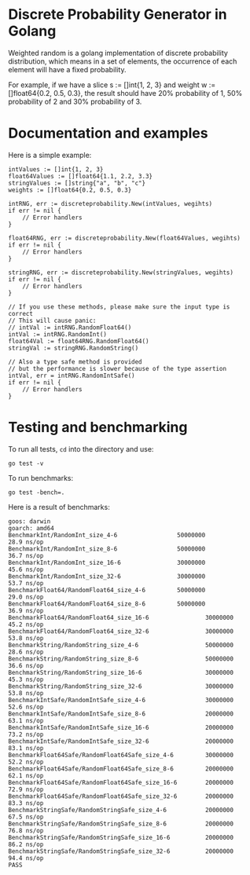 Discrete Probability Generator in Golang
=================================
Weighted random is a golang implementation of discrete probability distribution, 
which means in a set of elements, the occurrence of each element will have a
fixed probability.

For example, if we have a slice s := []int{1, 2, 3} and weight w := []float64{0.2, 0.5, 0.3},
the result should have 20% probability of 1, 50% probability of 2 and 30% probability of 3.

Documentation and examples
========================

Here is a simple example:

```
intValues := []int{1, 2, 3}
float64Values := []float64{1.1, 2.2, 3.3}
stringValues := []string{"a", "b", "c"}
weights := []float64{0.2, 0.5, 0.3}

intRNG, err := discreteprobability.New(intValues, wegihts)
if err != nil {
    // Error handlers
}

float64RNG, err := discreteprobability.New(float64Values, wegihts)
if err != nil {
    // Error handlers
}

stringRNG, err := discreteprobability.New(stringValues, wegihts)
if err != nil {
    // Error handlers
}

// If you use these methods, please make sure the input type is correct
// This will cause panic:
// intVal := intRNG.RandomFloat64()
intVal := intRNG.RandomInt()
float64Val := float64RNG.RandomFloat64()
stringVal := stringRNG.RandomString()

// Also a type safe method is provided
// but the performance is slower because of the type assertion
intVal, err = intRNG.RandomIntSafe()
if err != nil {
    // Error handlers
}
```

Testing and benchmarking
========================

To run all tests, `cd` into the directory and use:

    go test -v
    
To run benchmarks:

	go test -bench=.
	
Here is a result of benchmarks:
```
goos: darwin
goarch: amd64
BenchmarkInt/RandomInt_size_4-6                 50000000                28.9 ns/op
BenchmarkInt/RandomInt_size_8-6                 50000000                36.7 ns/op
BenchmarkInt/RandomInt_size_16-6                30000000                45.6 ns/op
BenchmarkInt/RandomInt_size_32-6                30000000                53.7 ns/op
BenchmarkFloat64/RandomFloat64_size_4-6         50000000                29.0 ns/op
BenchmarkFloat64/RandomFloat64_size_8-6         50000000                36.9 ns/op
BenchmarkFloat64/RandomFloat64_size_16-6                30000000                45.2 ns/op
BenchmarkFloat64/RandomFloat64_size_32-6                30000000                53.8 ns/op
BenchmarkString/RandomString_size_4-6                   50000000                28.6 ns/op
BenchmarkString/RandomString_size_8-6                   50000000                36.6 ns/op
BenchmarkString/RandomString_size_16-6                  30000000                45.3 ns/op
BenchmarkString/RandomString_size_32-6                  30000000                53.8 ns/op
BenchmarkIntSafe/RandomIntSafe_size_4-6                 30000000                52.6 ns/op
BenchmarkIntSafe/RandomIntSafe_size_8-6                 20000000                63.1 ns/op
BenchmarkIntSafe/RandomIntSafe_size_16-6                20000000                73.2 ns/op
BenchmarkIntSafe/RandomIntSafe_size_32-6                20000000                83.1 ns/op
BenchmarkFloat64Safe/RandomFloat64Safe_size_4-6         30000000                52.2 ns/op
BenchmarkFloat64Safe/RandomFloat64Safe_size_8-6         20000000                62.1 ns/op
BenchmarkFloat64Safe/RandomFloat64Safe_size_16-6        20000000                72.9 ns/op
BenchmarkFloat64Safe/RandomFloat64Safe_size_32-6        20000000                83.3 ns/op
BenchmarkStringSafe/RandomStringSafe_size_4-6           20000000                67.5 ns/op
BenchmarkStringSafe/RandomStringSafe_size_8-6           20000000                76.8 ns/op
BenchmarkStringSafe/RandomStringSafe_size_16-6          20000000                86.2 ns/op
BenchmarkStringSafe/RandomStringSafe_size_32-6          20000000                94.4 ns/op
PASS
```


